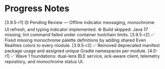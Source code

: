 # Progress Notes

[3.9.5-r1] 🟡 Pending Review — Offline indicator messaging, monochrome UI refresh, and typing indicator implemented.
⚙️ Build skipped: Java 17 missing; lint command failed under container toolchain limits.
[3.9.5-r2] ✅ Fixed missing monochrome palette definitions by adding shared Even Realities colors to every module.
[3.9.5-r3] ✅ Removed deprecated manifest package usage and assigned unique Gradle namespaces per module.
[4.0-r1] ✅ Wave 1 foundations: dual-lens BLE service, ack-aware client, telemetry repository, and monochrome status UI.
